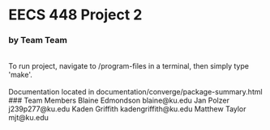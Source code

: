 # EECS 448 Project 2
### by Team Team
<br>
To run project, navigate to /program-files in a terminal, then simply type 'make'.
<br><br>
Documentation located in documentation/converge/package-summary.html
<br>
### Team Members
Blaine Edmondson    blaine@ku.edu
Jan Polzer          j239p277@ku.edu
Kaden Griffith      kadengriffith@ku.edu
Matthew Taylor      mjt@ku.edu
